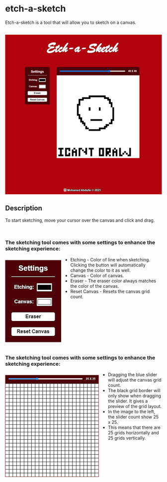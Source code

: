 # etch-a-sketch
Etch-a-sketch is a tool that will allow you to sketch on a canvas.  
<br>
<p align="center">
  <img  src="docs/img/sketch.jpg">
</p>

## Description

To start sketching, move your cursor over the canvas and click and drag.

<br>
<h3>The sketching tool comes with some settings to enhance the sketching experience:</h3>    
<img align="left"  style="margin-right:30px; margin-top:10px;" src="docs/img/settings.jpg">

* Etching - Color of line when sketching. Clicking the button will automatically change the color to it as well.
* Canvas - Color of canvas.
* Eraser - The eraser color always matches the color of the canvas.
* Reset Canvas - Resets the canvas grid count.

<br clear="left"/>
<br>

<h3>The sketching tool comes with some settings to enhance the sketching experience:</h3>    
<img align="left"  style="margin-right:30px; margin-top:10px;" src="docs/img/canvas.jpg">

* Dragging the blue slider will adjust the canvas grid count.
* The black grid border will only show when dragging the slider. It gives a preview of the grid layout.
* In the image to the left, the slider count show 25 x 25. 
* This means that there are 25 grids horizontally and 25 grids vertically.


